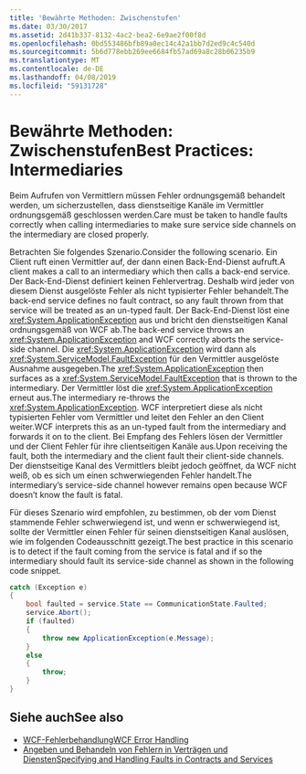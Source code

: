 ```yaml
---
title: 'Bewährte Methoden: Zwischenstufen'
ms.date: 03/30/2017
ms.assetid: 2d41b337-8132-4ac2-bea2-6e9ae2f00f8d
ms.openlocfilehash: 0bd553486bfb89a0ec14c42a1bb7d2ed9c4c540d
ms.sourcegitcommit: 5b6d778ebb269ee6684fb57ad69a8c28b06235b9
ms.translationtype: MT
ms.contentlocale: de-DE
ms.lasthandoff: 04/08/2019
ms.locfileid: "59131728"
---
```

# <a name="best-practices-intermediaries"></a><span data-ttu-id="c14a5-102">Bewährte Methoden: Zwischenstufen</span><span class="sxs-lookup"><span data-stu-id="c14a5-102">Best Practices: Intermediaries</span></span>
<span data-ttu-id="c14a5-103">Beim Aufrufen von Vermittlern müssen Fehler ordnungsgemäß behandelt werden, um sicherzustellen, dass dienstseitige Kanäle im Vermittler ordnungsgemäß geschlossen werden.</span><span class="sxs-lookup"><span data-stu-id="c14a5-103">Care must be taken to handle faults correctly when calling intermediaries to make sure service side channels on the intermediary are closed properly.</span></span>  
  
 <span data-ttu-id="c14a5-104">Betrachten Sie folgendes Szenario.</span><span class="sxs-lookup"><span data-stu-id="c14a5-104">Consider the following scenario.</span></span> <span data-ttu-id="c14a5-105">Ein Client ruft einen Vermittler auf, der dann einen Back-End-Dienst aufruft.</span><span class="sxs-lookup"><span data-stu-id="c14a5-105">A client makes a call to an intermediary which then calls a back-end service.</span></span>  <span data-ttu-id="c14a5-106">Der Back-End-Dienst definiert keinen Fehlervertrag. Deshalb wird jeder von diesem Dienst ausgelöste Fehler als nicht typisierter Fehler behandelt.</span><span class="sxs-lookup"><span data-stu-id="c14a5-106">The back-end service defines no fault contract, so any fault thrown from that service will be treated as an un-typed fault.</span></span>  <span data-ttu-id="c14a5-107">Der Back-End-Dienst löst eine <xref:System.ApplicationException> aus und bricht den dienstseitigen Kanal ordnungsgemäß von WCF ab.</span><span class="sxs-lookup"><span data-stu-id="c14a5-107">The back-end service throws an <xref:System.ApplicationException> and WCF correctly aborts the service-side channel.</span></span> <span data-ttu-id="c14a5-108">Die <xref:System.ApplicationException> wird dann als <xref:System.ServiceModel.FaultException> für den Vermittler ausgelöste Ausnahme ausgegeben.</span><span class="sxs-lookup"><span data-stu-id="c14a5-108">The <xref:System.ApplicationException> then surfaces as a <xref:System.ServiceModel.FaultException> that is thrown to the intermediary.</span></span> <span data-ttu-id="c14a5-109">Der Vermittler löst die <xref:System.ApplicationException> erneut aus.</span><span class="sxs-lookup"><span data-stu-id="c14a5-109">The intermediary re-throws the <xref:System.ApplicationException>.</span></span> <span data-ttu-id="c14a5-110">WCF interpretiert diese als nicht typisierten Fehler vom Vermittler und leitet den Fehler an den Client weiter.</span><span class="sxs-lookup"><span data-stu-id="c14a5-110">WCF interprets this as an un-typed fault from the intermediary and forwards it on to the client.</span></span> <span data-ttu-id="c14a5-111">Bei Empfang des Fehlers lösen der Vermittler und der Client Fehler für ihre clientseitigen Kanäle aus.</span><span class="sxs-lookup"><span data-stu-id="c14a5-111">Upon receiving the fault, both the intermediary and the client fault their client-side channels.</span></span> <span data-ttu-id="c14a5-112">Der dienstseitige Kanal des Vermittlers bleibt jedoch geöffnet, da WCF nicht weiß, ob es sich um einen schwerwiegenden Fehler handelt.</span><span class="sxs-lookup"><span data-stu-id="c14a5-112">The intermediary’s service-side channel however remains open because WCF doesn’t know the fault is fatal.</span></span>  
  
 <span data-ttu-id="c14a5-113">Für dieses Szenario wird empfohlen, zu bestimmen, ob der vom Dienst stammende Fehler schwerwiegend ist, und wenn er schwerwiegend ist, sollte der Vermittler einen Fehler für seinen dienstseitigen Kanal auslösen, wie im folgenden Codeausschnitt gezeigt.</span><span class="sxs-lookup"><span data-stu-id="c14a5-113">The best practice in this scenario is to detect if the fault coming from the service is fatal and if so the intermediary should fault its service-side channel as shown in the following code snippet.</span></span>  
  
```csharp  
catch (Exception e)  
{  
    bool faulted = service.State == CommunicationState.Faulted;  
    service.Abort();  
    if (faulted)  
    {  
        throw new ApplicationException(e.Message);  
    }  
    else  
    {  
        throw;  
    }  
}  
```  
  
## <a name="see-also"></a><span data-ttu-id="c14a5-114">Siehe auch</span><span class="sxs-lookup"><span data-stu-id="c14a5-114">See also</span></span>

- [<span data-ttu-id="c14a5-115">WCF-Fehlerbehandlung</span><span class="sxs-lookup"><span data-stu-id="c14a5-115">WCF Error Handling</span></span>](../../../docs/framework/wcf/wcf-error-handling.md)
- [<span data-ttu-id="c14a5-116">Angeben und Behandeln von Fehlern in Verträgen und Diensten</span><span class="sxs-lookup"><span data-stu-id="c14a5-116">Specifying and Handling Faults in Contracts and Services</span></span>](../../../docs/framework/wcf/specifying-and-handling-faults-in-contracts-and-services.md)
